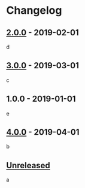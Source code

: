 # Changelog

## [2.0.0] - 2019-02-01

d

## [3.0.0] - 2019-03-01

c

## 1.0.0 - 2019-01-01

e

## [4.0.0] - 2019-04-01

b

## [Unreleased][unreleased]

a

[2.0.0]: https://github.com/test/test/compare/v1.0.0...v2.0.0

[3.0.0]: https://github.com/test/test/compare/v2.0.0...v3.0.0

[unreleased]: https://github.com/test/test/compare/v4.0.0...HEAD

[4.0.0]: https://github.com/test/test/compare/v3.0.0...v4.0.0
